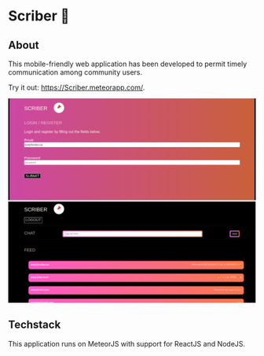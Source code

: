 # Scriber 📣

## About
This mobile-friendly web application has been developed to permit timely communication among community users.

Try it out: https://Scriber.meteorapp.com/.

![alt text](https://github.com/eunicen1/Scriber-1.0/blob/master/Final%20product.PNG)
![alt text](https://github.com/eunicen1/Scriber-1.0/blob/master/Final%20product%202.PNG)

## Techstack
This application runs on MeteorJS with support for ReactJS and NodeJS. 

